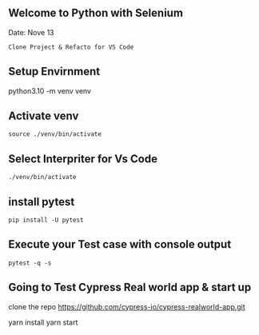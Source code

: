 ## Welcome to Python with Selenium

Date: Nove 13

    Clone Project & Refacto for VS Code

## Setup Envirnment

python3.10 -m venv venv

## Activate venv

    source ./venv/bin/activate

## Select Interpriter for Vs Code

    ./venv/bin/activate

## install pytest

    pip install -U pytest

## Execute your Test case with console output

    pytest -q -s

## Going to Test Cypress Real world app & start up

clone the repo https://github.com/cypress-io/cypress-realworld-app.git

yarn install
yarn start
